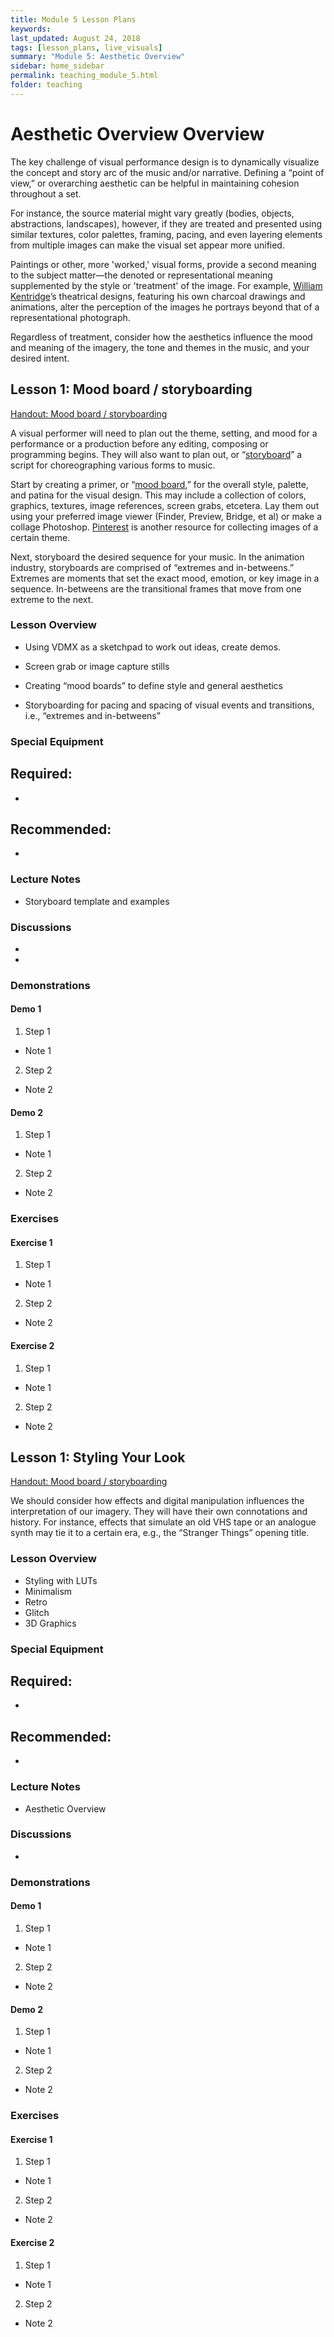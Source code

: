 ```yaml
---
title: Module 5 Lesson Plans
keywords: 
last_updated: August 24, 2018
tags: [lesson_plans, live_visuals]
summary: "Module 5: Aesthetic Overview"
sidebar: home_sidebar
permalink: teaching_module_5.html
folder: teaching
---
```


# Aesthetic Overview Overview

The key challenge of visual performance design is to dynamically visualize the concept and story arc of the music and/or narrative. Defining a “point of view,” or overarching aesthetic can be helpful in maintaining cohesion throughout a set. 

For instance, the source material might vary greatly (bodies, objects, abstractions, landscapes), however, if they are treated and presented using similar textures, color palettes, framing, pacing, and even layering elements from multiple images can make the visual set appear more unified. 

Paintings or other, more 'worked,' visual forms, provide a second meaning to the subject matter—the denoted or representational meaning supplemented by the style or 'treatment' of the image. For example, [William Kentridge](https://en.wikipedia.org/wiki/William_Kentridge)’s theatrical designs, featuring his own charcoal drawings and animations, alter the perception of the images he portrays beyond that of a representational photograph.

Regardless of treatment, consider how the aesthetics influence the mood and meaning of the imagery, the tone and themes in the music, and your desired intent. 

## Lesson 1: Mood board / storyboarding

[Handout: Mood board / storyboarding](/handout_module_5.html)

A visual performer will need to plan out the theme, setting, and mood for a performance or a production before any editing, composing or programming begins. They will also want to plan out, or “[storyboard](https://en.wikipedia.org/wiki/Storyboard)” a script for choreographing various forms to music.

Start by creating a primer, or “[mood board](http://www.gomoodboard.com/),” for the overall style, palette, and patina for the visual design. This may include a collection of colors, graphics, textures, image references, screen grabs, etcetera. Lay them out using your preferred image viewer (Finder, Preview, Bridge, et al) or make a collage Photoshop. [Pinterest](https://www.pinterest.com/) is another resource for collecting images of a certain theme.

Next, storyboard the desired sequence for your music. In the animation industry, storyboards are comprised of “extremes and in-betweens.” Extremes are moments that set the exact mood, emotion, or key image in a sequence. In-betweens are the transitional frames that move from one extreme to the next.

### Lesson Overview

* Using VDMX as a sketchpad to work out ideas, create demos.
* Screen grab or image capture stills 

* Creating “mood boards” to define style and general aesthetics 
* Storyboarding for pacing and spacing of visual events and transitions, i.e., “extremes and in-betweens”

### Special Equipment

Required:
- 
- 

Recommended:
- 
- 

### Lecture Notes

* Storyboard template and examples

### Discussions

* 
* 

### Demonstrations

#### Demo 1
1. Step 1
- Note 1
2. Step 2
- Note 2

#### Demo 2
1. Step 1
- Note 1
2. Step 2
- Note 2

### Exercises

#### Exercise 1
1. Step 1
- Note 1
2. Step 2
- Note 2

#### Exercise 2
1. Step 1
- Note 1
2. Step 2
- Note 2

## Lesson 1: Styling Your Look

[Handout: Mood board / storyboarding](/handout_module_5.html)

We should consider how effects and digital manipulation influences the interpretation of our imagery. They will have their own connotations and history. For instance, effects that simulate an old VHS tape or an analogue synth may tie it to a certain era, e.g., the “Stranger Things” opening title.

### Lesson Overview

* Styling with LUTs
* Minimalism
* Retro
* Glitch
* 3D Graphics

### Special Equipment

Required:
- 
- 

Recommended:
- 
- 

### Lecture Notes

* Aesthetic Overview

### Discussions

* 

### Demonstrations

#### Demo 1
1. Step 1
- Note 1
2. Step 2
- Note 2

#### Demo 2
1. Step 1
- Note 1
2. Step 2
- Note 2

### Exercises

#### Exercise 1
1. Step 1
- Note 1
2. Step 2
- Note 2

#### Exercise 2
1. Step 1
- Note 1
2. Step 2
- Note 2